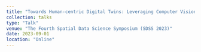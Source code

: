 ```yaml
---
title: "Towards Human-centric Digital Twins: Leveraging Computer Vision and Graph Models to Predict Outdoor Comfort"
collection: talks
type: "Talk"
venue: "The Fourth Spatial Data Science Symposium (SDSS 2023)"
date: 2023-09-01
location: "Online"
---
```


